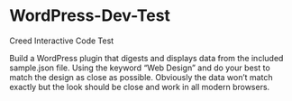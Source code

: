 # WordPress-Dev-Test
Creed Interactive Code Test

Build a WordPress plugin that digests and displays data from the included sample.json
file. Using the keyword “Web Design” and do your best to match the design as close as
possible. Obviously the data won’t match exactly but the look should be close and work
in all modern browsers.

